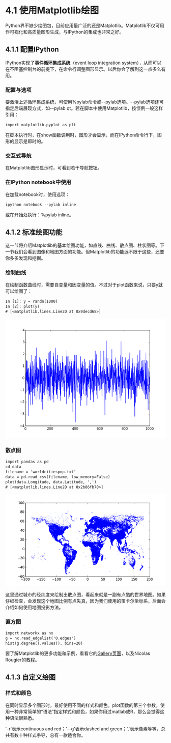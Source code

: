# 4.1 使用Matplotlib绘图

Python界不缺少绘图包，目前应用最广泛的还是Matplotlib。Matplotlib不仅可用作可视化和高质量图形生成，与IPython的集成也非常之好。

## 4.1.1 配置IPython

IPython实现了**事件循环集成系统**（event loop integration system），从而可以在不阻塞控制台的前提下，在命令行调整图形显示。以后你会了解到这一点多么有用。

### 配置与选项

要激活上述循环集成系统，可使用%pylab命令或--pylab选项。--pylab选项还可指定后端展现方式，如--pylab qt。若在脚本中使用Matplotlib，按惯例一般这样引用：

```
import matplotlib.pyplot as plt
```

在脚本执行时，在show函数调用时，图形才会显示，而在IPython命令行下，图形的显示是即时的。

### 交互式导航

在Matplotlib图形显示时，可看到若干导航按钮。

### 在IPython notebook中使用

在加载notebook时，使用选项：

```
ipython notebook --pylab inline
```

或在开始处执行：%pylab inline。

## 4.1.2 标准绘图功能

这一节将介绍Matplotlib的基本绘图功能，如直线、曲线、散点图、柱状图等。下一节我们会看到图像和地图方面的功能。但Matplotlib的功能远不限于这些，还要你多多发现和挖掘。

### 绘制曲线

在绘制函数曲线时，需要自变量和因变量的值。不过对于plot函数来说，只要y就可以绘图了：

```
In [1]: y = randn(1000)
In [2]: plot(y)
# [<matplotlib.lines.Line2D at 0x9decd68>]
```

![最简单的图形](simple_plot.png)

### 散点图

```
import pandas as pd
cd data
filename = 'worldcitiespop.txt'
data = pd.read_csv(filename, low_memory=False)
plot(data.Longitude, data.Latitude, ',')
# [<matplotlib.lines.Line2D at 0x2b86fb70>]
```

![世界地图](simple_map.png)

这里通过城市的经纬度来绘制出散点图，看起来就是一副有点酷的世界地图。如果仔细检查，会发现这个地图比例有点失真，因为我们使用的笛卡尔坐标系，后面会介绍如何使用地图投影方法。


### 直方图

```
import networkx as nx
g = nx.read_edgelist('0.edges')
hist(g.degree().values(), bins=20)
```

要了解Matplotlib的更多功能和示例，看看它的[Gallery页面](http://matplotlib.org/gallery.html)，以及Nicolas Rougier的[教程](http://www.labri.fr/perso/nrougier/teaching/matplotlib/matplotlib.html)。

## 4.1.3 自定义绘图

### 样式和颜色

在同时显示多个图形时，最好使用不同的样式和颜色。plot函数的第三个参数，使用一种非常简单的“语法”指定样式和颜色，如果你用过matlab或R，那么会觉得这种语法很熟悉。

'-r'表示continuous and red；'--g'表示dashed and green；','表示像素等等，总共有数十种样式争夺，总有一款适合你。






